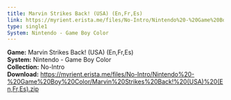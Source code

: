 ```yaml
---
title: Marvin Strikes Back! (USA) (En,Fr,Es)
link: https://myrient.erista.me/files/No-Intro/Nintendo%20-%20Game%20Boy%20Color/Marvin%20Strikes%20Back!%20(USA)%20(En,Fr,Es).zip
type: single1
System: Nintendo - Game Boy Color
---
```

<b>Game:</b> Marvin Strikes Back! (USA) (En,Fr,Es)<br>
<b>System:</b> Nintendo - Game Boy Color<br>
<b>Collection:</b> No-Intro<br>
<b>Download:</b> https://myrient.erista.me/files/No-Intro/Nintendo%20-%20Game%20Boy%20Color/Marvin%20Strikes%20Back!%20(USA)%20(En,Fr,Es).zip